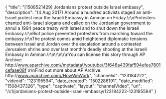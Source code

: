 {
    "title": "[1508521429] Jordanians protest outside Israel embassy",
    "description": "(4 Aug 2017) Around a hundred activists staged an anti-Israel protest near the Israeli Embassy in Amman on Friday.\r\nProtesters chanted anti-Israel slogans and called on the Jordanian government to annul a 1994 peace treaty with Israel and to shut down the Israeli Embassy.\r\nRiot police prevented protesters from marching toward the embassy.\r\nThe protest comes amid heightened diplomatic tensions between Israel and Jordan over the escalation around a contested Jerusalem shrine and over last month's deadly shooting at the Israeli Embassy in Amman.\r\n\r\n\r\nYou can license this story through AP Archive: http:\/\/www.aparchive.com\/metadata\/youtube\/3f646a439faf594efee7801cefaae08f \r\nFind out more about AP Archive: http:\/\/www.aparchive.com\/HowWeWork",
    "channelid": "123184222",
    "videoid": "123195594",
    "date_created": "1502286191",
    "date_modified": "1508437326",
    "type": "captivate",
    "layout": "channelVideo",
    "url": "\/c1\/jordanians-protest-outside-israel-embassy\/123184222-123195594"
}